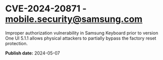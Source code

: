 # CVE-2024-20871 - mobile.security@samsung.com

Improper authorization vulnerability in Samsung Keyboard prior to version One UI 5.1.1 allows physical attackers to partially bypass the factory reset protection.

**Publish date:** 2024-05-07
